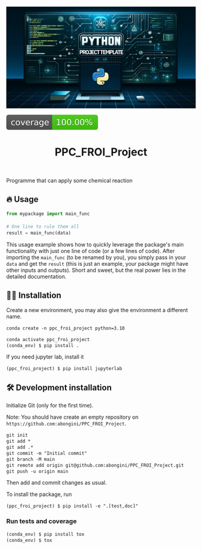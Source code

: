 ![Project Logo](assets/banner.png)

![Coverage Status](assets/coverage-badge.svg)

<h1 align="center">
PPC_FROI_Project
</h1>

<br>


Programme that can apply some chemical reaction

## 🔥 Usage

```python
from mypackage import main_func

# One line to rule them all
result = main_func(data)
```

This usage example shows how to quickly leverage the package's main functionality with just one line of code (or a few lines of code). 
After importing the `main_func` (to be renamed by you), you simply pass in your `data` and get the `result` (this is just an example, your package might have other inputs and outputs). 
Short and sweet, but the real power lies in the detailed documentation.

## 👩‍💻 Installation

Create a new environment, you may also give the environment a different name. 

```
conda create -n ppc_froi_project python=3.10 
```

```
conda activate ppc_froi_project
(conda_env) $ pip install .
```

If you need jupyter lab, install it 

```
(ppc_froi_project) $ pip install jupyterlab
```


## 🛠️ Development installation

Initialize Git (only for the first time). 

Note: You should have create an empty repository on `https://github.com:abongini/PPC_FROI_Project`.

```
git init
git add * 
git add .*
git commit -m "Initial commit" 
git branch -M main
git remote add origin git@github.com:abongini/PPC_FROI_Project.git 
git push -u origin main
```

Then add and commit changes as usual. 

To install the package, run

```
(ppc_froi_project) $ pip install -e ".[test,doc]"
```

### Run tests and coverage

```
(conda_env) $ pip install tox
(conda_env) $ tox
```



